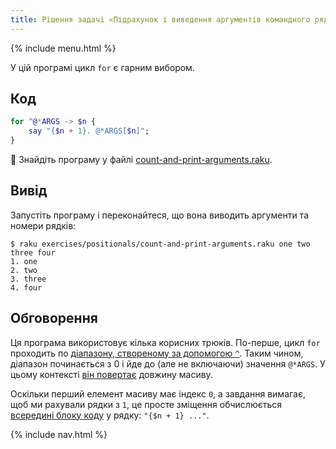 ```yaml
---
title: Рішення задачі «Підрахунок і виведення аргументів командного рядка»
---
```


{% include menu.html %}

У цій програмі цикл `for` є гарним вибором.

## Код

```raku
for ^@*ARGS -> $n {
    say "{$n + 1}. @*ARGS[$n]";
}
```

🦋 Знайдіть програму у файлі [count-and-print-arguments.raku](https://github.com/ash/raku-course/blob/master/exercises/positionals/count-and-print-arguments.raku).

## Вивід

Запустіть програму і переконайтеся, що вона виводить аргументи та номери рядків:

```console
$ raku exercises/positionals/count-and-print-arguments.raku one two three four
1. one
2. two
3. three
4. four
```

## Обговорення

Ця програма використовує кілька корисних трюків. По-перше, цикл `for` проходить по [діапазону, створеному за допомогою `^`](/uk/essentials/ranges/excluding-endpoints). Таким чином, діапазон починається з 0 і йде до (але не включаючи) значення `@*ARGS`. У цьому контексті [він повертає](/uk/essentials/positionals/arrays#size) довжину масиву.

Оскільки перший елемент масиву має індекс `0`, а завдання вимагає, щоб ми рахували рядки з `1`, це просте зміщення обчислюється [всередині блоку коду](/uk/essentials/strings/code-interpolation) у рядку: `"{$n + 1} ..."`.

{% include nav.html %}